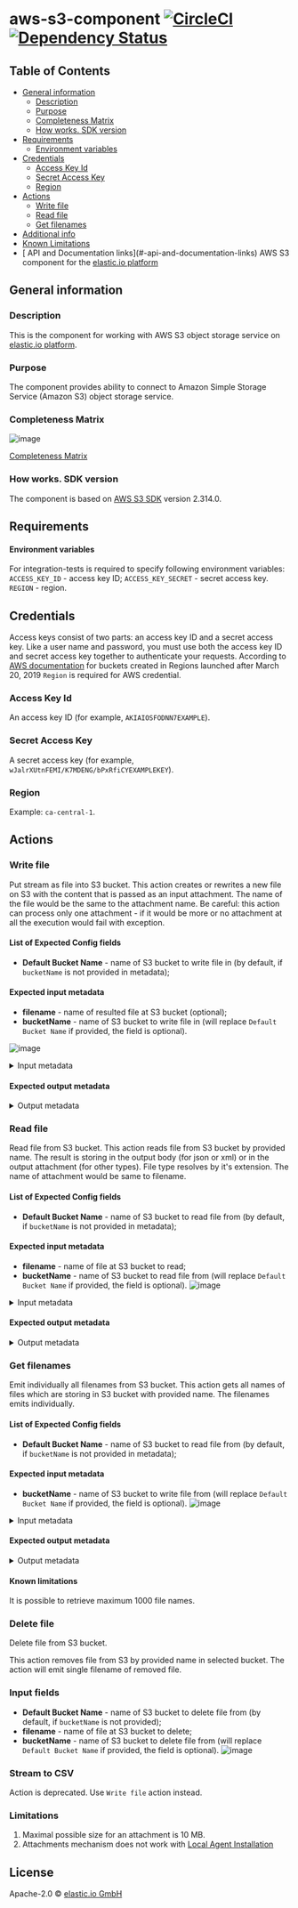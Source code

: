 # aws-s3-component [![CircleCI](https://circleci.com/gh/elasticio/aws-s3-component.svg?style=svg)](https://circleci.com/gh/elasticio/aws-s3-component) [![Dependency Status][daviddm-image]][daviddm-url]
## Table of Contents

* [General information](#general-information)
   * [Description](#description)
   * [Purpose](#purpose)
   * [Completeness Matrix](#completeness-matrix)
   * [How works. SDK version](#how-works.-sdk-version)
* [Requirements](#requirements)
   * [Environment variables](#environment-variables)
* [Credentials](#credentials)
     * [Access Key Id](#access-key-id)
     * [Secret Access Key](#secret-access-key)
     * [Region](#region)
* [Actions](#actions)
   * [Write file](#write-file)
   * [Read file](#read-file)
   * [Get filenames](#get-filenames)
* [Additional info](#additional-info)
* [Known Limitations](#known-limitations)
* [<External System> API and Documentation links](#<external system>-api-and-documentation-links)
AWS S3 component for the [elastic.io platform](http://www.elastic.io 'elastic.io platform')

## General information  
### Description  
This is the component for working with AWS S3 object storage service on [elastic.io platform](http://www.elastic.io/ "elastic.io platform").

### Purpose  
The component provides ability to connect to Amazon Simple Storage Service (Amazon S3) object storage service.

### Completeness Matrix
![image](https://user-images.githubusercontent.com/36419533/70732156-97b31680-1d10-11ea-826f-5a2dd55b8251.png)

[Completeness Matrix](https://docs.google.com/spreadsheets/d/1LhKgsTvF32YAmBRh742YxnkrMEGlPEERJc9B6pj4L6E/edit#gid=0)

### How works. SDK version  
The component is based on [AWS S3 SDK](https://aws.amazon.com/sdk-for-node-js/ 'SDK for NodeJS') version 2.314.0.

## Requirements

#### Environment variables
For integration-tests is required to specify following environment variables:
`ACCESS_KEY_ID` - access key ID;
`ACCESS_KEY_SECRET` - secret access key.
`REGION` - region.

## Credentials
Access keys consist of two parts: an access key ID and a secret access key. 
Like a user name and password, you must use both the access key ID and secret access key together to authenticate your requests.
According to [AWS documentation](https://docs.aws.amazon.com/AmazonS3/latest/dev/UsingBucket.html#access-bucket-intro) for buckets created in Regions launched after March 20, 2019 `Region` is required for AWS credential.
### Access Key Id
An access key ID (for example, `AKIAIOSFODNN7EXAMPLE`).

### Secret Access Key
A secret access key (for example, `wJalrXUtnFEMI/K7MDENG/bPxRfiCYEXAMPLEKEY`).

### Region
Example: `ca-central-1`.
 

## Actions
### Write file
Put stream as file into S3 bucket.
This action creates or rewrites a new file on S3 with the content that is passed as an input attachment.
The name of the file would be the same to the attachment name.
Be careful: this action can process only one attachment - if it would be more or no attachment at all the execution would fail with exception.
#### List of Expected Config fields
 - **Default Bucket Name** - name of S3 bucket to write file in (by default, if `bucketName` is not provided in metadata);
 
#### Expected input metadata
 - **filename** - name of resulted file at S3 bucket (optional);
 - **bucketName** - name of S3 bucket to write file in (will replace `Default Bucket Name` if provided, the field is optional).
 
![image](https://user-images.githubusercontent.com/40201204/59688384-448b5b80-91e6-11e9-8dd0-e007983055c8.png)

<details> 
<summary>Input metadata</summary>

```json
{
  "type": "object",
  "properties": {
    "filename": {
      "type": "string",
      "required": false
    },
    "bucketName": {
      "type": "string",
      "required": false
    }
  }
}
```
</details>

#### Expected output metadata

<details> 
<summary>Output metadata</summary>

```json
{
  "type": "object",
  "properties": {
    "ETag": {
      "type": "string",
      "required": true
    },
    "Location": {
      "type": "string",
      "required": false
    },
    "Key": {
      "type": "string",
      "required": true
    },
    "Bucket": {
      "type": "string",
      "required": true
    }
  }
}
```
</details>

### Read file  
Read file from S3 bucket.
This action reads file from S3 bucket by provided name. The result is storing in the output body (for json or xml) or in the output attachment (for other types).
File type resolves by it's extension. The name of attachment would be same to filename.

#### List of Expected Config fields
 - **Default Bucket Name** - name of S3 bucket to read file from (by default, if `bucketName` is not provided in metadata);
 
#### Expected input metadata
 - **filename** - name of file at S3 bucket to read;
 - **bucketName** - name of S3 bucket to read file from (will replace `Default Bucket Name` if provided, the field is optional).
![image](https://user-images.githubusercontent.com/40201204/59688635-ced3bf80-91e6-11e9-8c17-a172a1dadce2.png)

<details> 
<summary>Input metadata</summary>

```json
{
  "type": "object",
  "properties": {
    "filename": {
      "type": "string",
      "required": true
    },
    "bucketName": {
      "type": "string",
      "required": false
    }
  }
}
```
</details>

#### Expected output metadata

<details> 
<summary>Output metadata</summary>

```json
{
  "type": "object",
  "properties": {
    "filename": {
      "type": "string",
      "required": true
    }
  }
}
```
</details>

### Get filenames
Emit individually all filenames from S3 bucket.
This action gets all names of files which are storing in S3 bucket with provided name. The filenames emits individually.
#### List of Expected Config fields
 - **Default Bucket Name** - name of S3 bucket to read file from (by default, if `bucketName` is not provided in metadata);

#### Expected input metadata
 - **bucketName** - name of S3 bucket to write file from (will replace `Default Bucket Name` if provided, the field is optional).
![image](https://user-images.githubusercontent.com/40201204/59688813-1fe3b380-91e7-11e9-8f54-a90b2b601eea.png)
<details> 
<summary>Input metadata</summary>

```json
{
  "type": "object",
  "properties": {
    "bucketName": {
      "type": "string",
      "required": false
    }
  }
}
```
</details>

#### Expected output metadata

<details> 
<summary>Output metadata</summary>

```json
{
  "type": "object",
  "properties": {
    "ETag": {
      "type": "string",
      "required": true
    },
    "Location": {
      "type": "string",
      "required": false
    },
    "Key": {
      "type": "string",
      "required": true
    },
    "Bucket": {
      "type": "string",
      "required": true
    }
  }
}
```
</details>

#### Known limitations
It is possible to retrieve maximum 1000 file names.

### Delete file
Delete file from S3 bucket.

This action removes file from S3 by provided name in selected bucket. The action will emit single filename of removed file.
### Input fields
 - **Default Bucket Name** - name of S3 bucket to delete file from (by default, if `bucketName` is not provided);
 - **filename** - name of file at S3 bucket to delete;
 - **bucketName** - name of S3 bucket to delete file from (will replace `Default Bucket Name` if provided, the field is optional).
![image](https://user-images.githubusercontent.com/40201204/59688635-ced3bf80-91e6-11e9-8c17-a172a1dadce2.png)

### Stream to CSV
Action is deprecated. Use `Write file` action instead.

### Limitations

1. Maximal possible size for an attachment is 10 MB.
2. Attachments mechanism does not work with [Local Agent Installation](https://support.elastic.io/support/solutions/articles/14000076461-announcing-the-local-agent-)

## License

Apache-2.0 © [elastic.io GmbH](http://elastic.io)

[travis-image]: https://travis-ci.org/elasticio/aws-s3-component.svg?branch=master
[travis-url]: https://travis-ci.org/elasticio/aws-s3-component
[daviddm-image]: https://david-dm.org/elasticio/aws-s3-component.svg?theme=shields.io
[daviddm-url]: https://david-dm.org/elasticio/aws-s3-component
